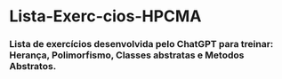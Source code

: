 # Lista-Exerc-cios-HPCMA

### Lista de exercícios desenvolvida pelo ChatGPT para treinar: Herança, Polimorfismo, Classes abstratas e Metodos Abstratos.
